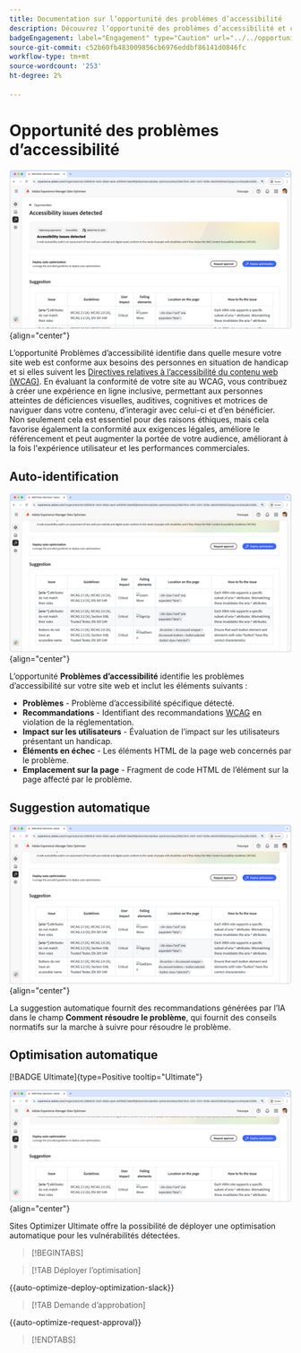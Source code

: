 ```yaml
---
title: Documentation sur l’opportunité des problèmes d’accessibilité
description: Découvrez l’opportunité des problèmes d’accessibilité et comment l’utiliser pour renforcer la sécurité de sur votre site web.
badgeEngagement: label="Engagement" type="Caution" url="../../opportunity-types/engagement.md" tooltip="Engagement"
source-git-commit: c52b60fb483009856cb6976eddbf86141d0846fc
workflow-type: tm+mt
source-wordcount: '253'
ht-degree: 2%

---
```



# Opportunité des problèmes d’accessibilité

![Opportunité des problèmes d’accessibilité](./assets/accessibility-issues/hero.png){align="center"}

L’opportunité Problèmes d’accessibilité identifie dans quelle mesure votre site web est conforme aux besoins des personnes en situation de handicap et si elles suivent les [ Directives relatives à l’accessibilité du contenu web (WCAG)](https://www.w3.org/TR/WCAG21/). En évaluant la conformité de votre site au WCAG, vous contribuez à créer une expérience en ligne inclusive, permettant aux personnes atteintes de déficiences visuelles, auditives, cognitives et motrices de naviguer dans votre contenu, d’interagir avec celui-ci et d’en bénéficier. Non seulement cela est essentiel pour des raisons éthiques, mais cela favorise également la conformité aux exigences légales, améliore le référencement et peut augmenter la portée de votre audience, améliorant à la fois l&#39;expérience utilisateur et les performances commerciales.

## Auto-identification

![ Identification automatique des problèmes d’accessibilité ](./assets/accessibility-issues/auto-identify.png){align="center"}

L’opportunité **Problèmes d’accessibilité** identifie les problèmes d’accessibilité sur votre site web et inclut les éléments suivants :

* **Problèmes** - Problème d’accessibilité spécifique détecté.
* **Recommandations** - Identifiant des recommandations [ WCAG](https://www.w3.org/TR/WCAG21/) en violation de la réglementation.
* **Impact sur les utilisateurs** - Évaluation de l’impact sur les utilisateurs présentant un handicap.
* **Éléments en échec** - Les éléments HTML de la page web concernés par le problème.
* **Emplacement sur la page** - Fragment de code HTML de l’élément sur la page affecté par le problème.

## Suggestion automatique

![Suggérer automatiquement des problèmes d’accessibilité](./assets/accessibility-issues/auto-suggest.png){align="center"}

La suggestion automatique fournit des recommandations générées par l’IA dans le champ **Comment résoudre le problème**, qui fournit des conseils normatifs sur la marche à suivre pour résoudre le problème.

## Optimisation automatique

[!BADGE Ultimate]{type=Positive tooltip="Ultimate"}

![Optimisation automatique des problèmes d’accessibilité](./assets/accessibility-issues/auto-optimize.png){align="center"}

Sites Optimizer Ultimate offre la possibilité de déployer une optimisation automatique pour les vulnérabilités détectées.

>[!BEGINTABS]

>[!TAB Déployer l’optimisation]

{{auto-optimize-deploy-optimization-slack}}

>[!TAB Demande d’approbation]

{{auto-optimize-request-approval}}

>[!ENDTABS]
